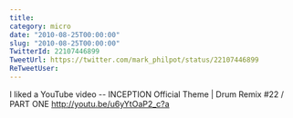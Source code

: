 ```yaml
---
title: 
category: micro
date: "2010-08-25T00:00:00"
slug: "2010-08-25T00:00:00"
TwitterId: 22107446899
TweetUrl: https://twitter.com/mark_philpot/status/22107446899
ReTweetUser: 
---
```


I liked a YouTube video -- INCEPTION Official Theme | Drum Remix #22 / PART ONE http://youtu.be/u6yYtOaP2_c?a